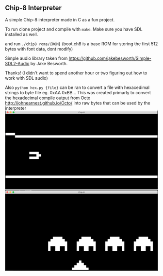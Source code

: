 ## Chip-8 Interpreter 

A simple Chip-8 interpreter made in C as a fun project.

To run clone project and compile with `make`. Make sure you have SDL installed as well.

and run `./chip8 roms/{ROM}` (boot.ch8 is a base ROM for storing the first 512 bytes with font data, dont modify)

Simple audio library taken from https://github.com/jakebesworth/Simple-SDL2-Audio by Jake Besworth. 

Thanks! (I didn't want to spend another hour or two figuring out how to work with SDL audio)

Also `python hex.py {file}` can be ran to convert a file with hexacedimal strings to byte file eg. 0xAA 0xBB... 
This was created primarly to convert the hexadecimal compile output from Octo http://johnearnest.github.io/Octo/ into raw bytes that can be used by the interpreter
![Flight Runner](https://github.com/DDQuin/Chip8/blob/master/images/flightrunner.png)
![Space Invaders](https://github.com/DDQuin/Chip8/blob/master/images/spaceinvacer.png)
